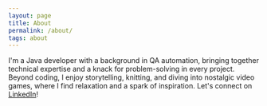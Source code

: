 ```yaml
---
layout: page
title: About
permalink: /about/
tags: about
---
```


I'm a Java developer with a background in QA automation, bringing together technical expertise and a knack for problem-solving in every project. 
Beyond coding, I enjoy storytelling, knitting, and diving into nostalgic video games, where I find relaxation and a spark of inspiration. 
Let's connect on [LinkedIn](https://www.linkedin.com/in/ana-nagornii/)!
